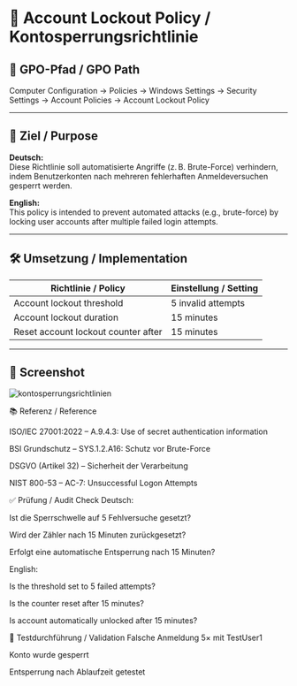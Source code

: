 
# 🚫 Account Lockout Policy / Kontosperrungsrichtlinie

## 📌 GPO-Pfad / GPO Path
Computer Configuration → Policies → Windows Settings → Security Settings → Account Policies → Account Lockout Policy

---

## 🎯 Ziel / Purpose

**Deutsch:**  
Diese Richtlinie soll automatisierte Angriffe (z. B. Brute-Force) verhindern, indem Benutzerkonten nach mehreren fehlerhaften Anmeldeversuchen gesperrt werden.

**English:**  
This policy is intended to prevent automated attacks (e.g., brute-force) by locking user accounts after multiple failed login attempts.

---

## 🛠️ Umsetzung / Implementation

| Richtlinie / Policy                          | Einstellung / Setting    |
|----------------------------------------------|--------------------------|
| Account lockout threshold                    | 5 invalid attempts       |
| Account lockout duration                     | 15 minutes               |
| Reset account lockout counter after          | 15 minutes               |

---


## 📸 Screenshot


![kontosperrungsrichtlinien](https://github.com/user-attachments/assets/90352896-c2b3-4d28-b65e-c06817ca582d)



📚 Referenz / Reference

ISO/IEC 27001:2022 – A.9.4.3: Use of secret authentication information

BSI Grundschutz – SYS.1.2.A16: Schutz vor Brute-Force

DSGVO (Artikel 32) – Sicherheit der Verarbeitung

NIST 800-53 – AC-7: Unsuccessful Logon Attempts

✅ Prüfung / Audit Check
Deutsch:

Ist die Sperrschwelle auf 5 Fehlversuche gesetzt?

Wird der Zähler nach 15 Minuten zurückgesetzt?

Erfolgt eine automatische Entsperrung nach 15 Minuten?

English:

Is the threshold set to 5 failed attempts?

Is the counter reset after 15 minutes?

Is account automatically unlocked after 15 minutes?

🧪 Testdurchführung / Validation
Falsche Anmeldung 5× mit TestUser1

Konto wurde gesperrt

Entsperrung nach Ablaufzeit getestet
